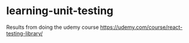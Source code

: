 # learning-unit-testing
Results from doing the udemy course https://udemy.com/course/react-testing-library/
